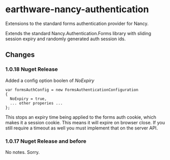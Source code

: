 # earthware-nancy-authentication

Extensions to the standard forms authentication provider for Nancy.

Extends the standard Nancy.Authentication.Forms library with sliding session expiry and randomly generated auth session ids.

## Changes

### 1.0.18 Nuget Release
Added a config option boolen of _NoExpiry_

    var formsAuthConfig = new FormsAuthenticationConfiguration
    {                
      NoExpiry = true,
      ... other properies ...
    };

This stops an expiry time being applied to the forms auth cookie, which makes it a session cookie. This means it will expire on browser close. If you still require a timeout as well you must implement that on the server API.

### 1.0.17 Nuget Release and before

No notes. Sorry.